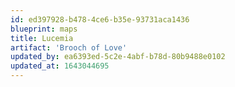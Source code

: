 ```yaml
---
id: ed397928-b478-4ce6-b35e-93731aca1436
blueprint: maps
title: Lucemia
artifact: 'Brooch of Love'
updated_by: ea6393ed-5c2e-4abf-b78d-80b9488e0102
updated_at: 1643044695
---
```


